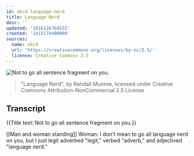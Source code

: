 ```yaml
---
id: xkcd.language-nerd
title: Language Nerd
desc: ''
updated: '1616126764532'
created: '1415174400000'
sources:
  name: xkcd
  url: 'https://creativecommons.org/licenses/by-nc/2.5/'
  license: Creative Commons 2.5
---
```

![Not to go all sentence fragment on you.](https://imgs.xkcd.com/comics/language_nerd.png)
> "Language Nerd", by Randall Munroe, licensed under Creative Commons Attribution-NonCommercial 2.5 License

## Transcript
{{Title text: Not to go all sentence fragment on you.}}

[[Man and woman standing]]
Woman:  I don't mean to go all language nerd on you, but I just legit adverbed "legit," verbed "adverb," and adjectived "language nerd."
